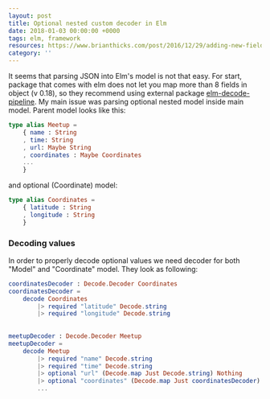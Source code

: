 ```yaml
---
layout: post
title: Optional nested custom decoder in Elm
date: 2018-01-03 00:00:00 +0000
tags: elm, framework
resources: https://www.brianthicks.com/post/2016/12/29/adding-new-fields-to-your-json-decoder/
category: ''
---
```

It seems that parsing JSON into Elm's model is not that easy. For start, package that comes with elm does not let you map more than 8 fields in object (v 0.18), so they recommend using external package [elm-decode-pipeline](http://package.elm-lang.org/packages/NoRedInk/elm-decode-pipeline/latest). 
My main issue was parsing optional nested model inside main model. Parent model looks like this:
```elm
type alias Meetup =
    { name : String
    , time: String
    , url: Maybe String
    , coordinates : Maybe Coordinates
    ...
    }
```
and optional (Coordinate) model:
```elm 
type alias Coordinates =
    { latitude : String
    , longitude : String 
    }
```

### Decoding values
In order to properly decode optional values we need decoder for both "Model" and "Coordinate" model. They look as following:
```elm
coordinatesDecoder : Decode.Decoder Coordinates
coordinatesDecoder =
    decode Coordinates
        |> required "latitude" Decode.string
        |> required "longitude" Decode.string
 
 
meetupDecoder : Decode.Decoder Meetup
meetupDecoder =
    decode Meetup
        |> required "name" Decode.string
        |> required "time" Decode.string
        |> optional "url" (Decode.map Just Decode.string) Nothing
        |> optional "coordinates" (Decode.map Just coordinatesDecoder) Nothing
        ...
```
